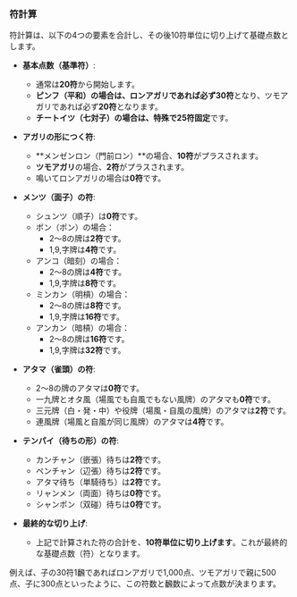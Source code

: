 ### 符計算

符計算は、以下の4つの要素を合計し、その後10符単位に切り上げて基礎点数とします。

*   **基本点数（基準符）**:
    *   通常は**20符**から開始します。
    *   **ピンフ（平和）**の場合は、ロンアガリであれば必ず**30符**となり、ツモアガリであれば必ず**20符**となります。
    *   **チートイツ（七対子）**の場合は、特殊で**25符固定**です。

*   **アガリの形につく符**:
    *   **メンゼンロン（門前ロン）**の場合、**10符**がプラスされます。
    *   **ツモアガリ**の場合、**2符**がプラスされます。
    *   鳴いてロンアガリの場合は**0符**です。

*   **メンツ（面子）の符**:
    *   シュンツ（順子）は**0符**です。
    *   ポン（ポン）の場合：
        *   2〜8の牌は**2符**です。
        *   1,9,字牌は**4符**です。
    *   アンコ（暗刻）の場合：
        *   2〜8の牌は**4符**です。
        *   1,9,字牌は**8符**です。
    *   ミンカン（明槓）の場合：
        *   2〜8の牌は**8符**です。
        *   1,9,字牌は**16符**です。
    *   アンカン（暗槓）の場合：
        *   2〜8の牌は**16符**です。
        *   1,9,字牌は**32符**です。

*   **アタマ（雀頭）の符**:
    *   2〜8の牌のアタマは**0符**です。
    *   一九牌とオタ風（場風でも自風でもない風牌）のアタマも**0符**です。
    *   三元牌（白・発・中）や役牌（場風・自風の風牌）のアタマは**2符**です。
    *   連風牌（場風と自風が同じ風牌）のアタマは**4符**です。

*   **テンパイ（待ちの形）の符**:
    *   カンチャン（嵌張）待ちは**2符**です。
    *   ペンチャン（辺張）待ちは**2符**です。
    *   アタマ待ち（単騎待ち）は**2符**です。
    *   リャンメン（両面）待ちは**0符**です。
    *   シャンポン（双碰）待ちは**0符**です。

*   **最終的な切り上げ**:
    *   上記で計算された符の合計を、**10符単位に切り上げます**。これが最終的な基礎点数（符）となります。

例えば、子の30符1飜であればロンアガリで1,000点、ツモアガリで親に500点、子に300点といったように、この符数と飜数によって点数が決まります。
